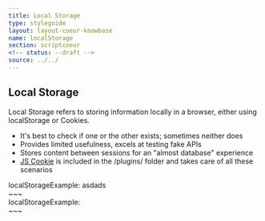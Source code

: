 ```yaml
---
title: Local Storage
type: styleguide
layout: layout-coeur-knowbase
name: localStorage
section: scriptcoeur
<!-- status: --draft -->
source: ../../
---
```


<main markdown="1">

## Local Storage

Local Storage refers to storing information locally in a browser, either using localStorage or Cookies.

- It's best to check if one or the other exists; sometimes neither does
- Provides limited usefulness, excels at testing fake APIs
- Stores content between sessions for an "almost database" experience
- [JS Cookie](https://github.com/js-cookie/js-cookie) is included in the /plugins/ folder and takes care of all these scenarios


<div class="_styleguide-example">
<script src="../coeur/scriptcoeur/plugins/js.cookie.js" type="text/javascript"></script>

<div>localStorageExample: <span id="output">asdads</span></div>

<script>
  Cookies.set('localStorageExample', { foo: 'bar' });
  const local = Cookies.getJSON('localStorageExample');
  console.log(local.foo)
  $(document).ready(function() {
    $('#output').html(JSON.stringify(local))
  });
</script>

</div>
~~~
<script src="../coeur/scriptcoeur/plugins/js.cookie.js" type="text/javascript"></script>

<script>
  Cookies.set('localStorageExample', { foo: 'bar' });
  const local = Cookies.getJSON('localStorageExample');
  console.log(local.foo)
  $(document).ready(function() {
    $('#output').html(JSON.stringify(local))
  });
</script>

<div>localStorageExample: <span id="output"></span></div>
~~~

</main>

